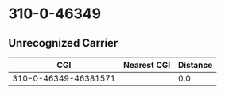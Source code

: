 # 310-0-46349
## Unrecognized Carrier


| CGI | Nearest CGI | Distance |
|-----|-------------|----------|
| 310-0-46349-46381571 |  | 0.0 |

